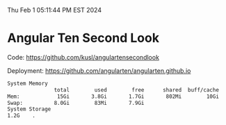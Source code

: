 Thu Feb  1 05:11:44 PM EST 2024

# Angular Ten Second Look

Code: https://github.com/kusl/angulartensecondlook

Deployment: https://github.com/angularten/angularten.github.io

```bash
System Memory
               total        used        free      shared  buff/cache   available
Mem:            15Gi       3.8Gi       1.7Gi       802Mi        10Gi        11Gi
Swap:          8.0Gi        83Mi       7.9Gi
System Storage
1.2G	.
```
